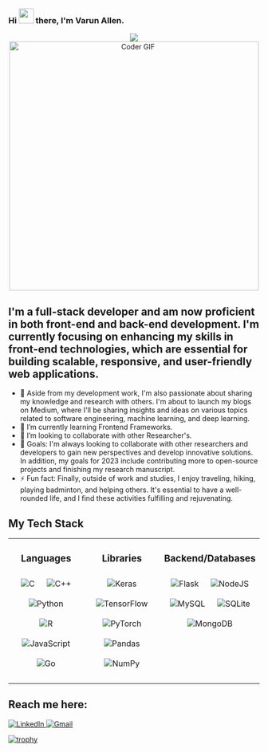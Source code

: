 ### Hi <img src="https://emojis.slackmojis.com/emojis/images/1588315024/8823/hyperkitty.gif?1588315024" width="30" />  there, I'm Varun Allen.
<p align="center">
  <img src="https://readme-typing-svg.herokuapp.com/?lines=Welcome+to+my+GitHub+Profile!&center=true&width=360&height=50">
  <img src="https://media.giphy.com/media/SWoSkN6DxTszqIKEqv/giphy.gif" alt="Coder GIF" width="500">
</p>

## I'm a full-stack developer and am now proficient in both front-end and back-end development. I'm currently focusing on enhancing my skills in front-end technologies, which are essential for building scalable, responsive, and user-friendly web applications.
- 🔭 Aside from my development work, I'm also passionate about sharing my knowledge and research with others. I'm about to launch my blogs on Medium, where I'll be sharing insights and ideas on various topics related to software engineering, machine learning, and deep learning.
- 🌱 I’m currently learning Frontend Frameworks.
- 👯 I’m looking to collaborate with other Researcher's.
- 🥅 Goals: I'm always looking to collaborate with other researchers and developers to gain new perspectives and develop innovative solutions. In addition, my goals for 2023 include contributing more to open-source projects and finishing my research manuscript.
- ⚡ Fun fact:  Finally, outside of work and studies, I enjoy traveling, hiking, playing badminton, and helping others. It's essential to have a well-rounded life, and I find these activities fulfilling and rejuvenating.






## My Tech Stack



<table>
<tr>
<td valign="top" width="33%">
<div align="center">
<h3>Languages</h2>
<img style="margin: 10px" alt="C"
    src="https://img.shields.io/badge/c%20-%2300599C.svg?&style=for-the-badge&logo=c&logoColor=white" />
<img style="margin: 10px" alt="C++"
    src="https://img.shields.io/badge/c++%20-%2300599C.svg?&style=for-the-badge&logo=c%2B%2B&ogoColor=white" />
<img style="margin: 10px" alt="Python"
    src="https://img.shields.io/badge/python%20-%2314354C.svg?&style=for-the-badge&logo=python&logoColor=white" />
<img style="margin: 10px" alt="R"
    src="https://img.shields.io/badge/r-%23276DC3.svg?&style=for-the-badge&logo=r&logoColor=white" />
<img style="margin: 10px" alt="JavaScript"
    src="https://img.shields.io/badge/javascript%20-%23323330.svg?&style=for-the-badge&logo=javascript&logoColor=%23F7DF1E" />
<img style="margin: 10px" alt="Go"
    src="https://img.shields.io/badge/go-%2300ADD8.svg?&style=for-the-badge&logo=go&logoColor=white" />
</div>
</td>
<td valign="top" width="33%">
<div align="center">
<h3>Libraries</h2>

<img style="margin: 10px" alt="Keras"
    src="https://img.shields.io/badge/Keras%20-%23D00000.svg?&style=for-the-badge&logo=Keras&logoColor=white" />
<img style="margin: 10px" alt="TensorFlow"
    src="https://img.shields.io/badge/TensorFlow%20-%23FF6F00.svg?&style=for-the-badge&logo=TensorFlow&logoColor=white" />
<img style="margin: 10px" alt="PyTorch"
    src="https://img.shields.io/badge/PyTorch%20-%23EE4C2C.svg?&style=for-the-badge&logo=PyTorch&logoColor=white" />
<img style="margin: 10px" alt="Pandas"
    src="https://img.shields.io/badge/pandas%20-%23150458.svg?&style=for-the-badge&logo=pandas&logoColor=white" />
<img style="margin: 10px" alt="NumPy"
    src="https://img.shields.io/badge/numpy%20-%23013243.svg?&style=for-the-badge&logo=numpy&logoColor=white" />

</div>
</td>
<td valign="top" width="33%">
<div align="center">
<h3>Backend/Databases</h2>
<img style="margin: 10px" alt="Flask"
    src="https://img.shields.io/badge/flask%20-%23000.svg?&style=for-the-badge&logo=flask&logoColor=white" />
<img style="margin: 10px" alt="NodeJS"
    src="https://img.shields.io/badge/node.js%20-%2343853D.svg?&style=for-the-badge&logo=node.js&logoColor=white" />
<img style="margin: 10px" alt="MySQL"
    src="https://img.shields.io/badge/mysql-%2300f.svg?&style=for-the-badge&logo=mysql&logoColor=white" />
<img style="margin: 10px" alt="SQLite"
    src="https://img.shields.io/badge/sqlite-%2307405e.svg?&style=for-the-badge&logo=sqlite&logoColor=white" />
<img style="margin: 10px" alt="MongoDB"
    src="https://img.shields.io/badge/MongoDB-%234ea94b.svg?&style=for-the-badge&logo=mongodb&logoColor=white" />
</div>
</td>
</tr>
</table>

## Reach me here:

<a href="https://www.linkedin.com/in/varun-allen-singh-b06030128/">
<img alt="LinkedIn"
src="https://img.shields.io/badge/linkedin%20-%230077B5.svg?&style=for-the-badge&logo=linkedin&logoColor=white" />
</a>
<a href="mailto:varun2735126@gmail.com">
<img alt="Gmail"
src="https://img.shields.io/badge/Gmail-D14836?style=for-the-badge&logo=gmail&logoColor=white" />
</a>



[![trophy](https://github-profile-trophy.vercel.app/?username=ryo-ma)](https://github.com/ryo-ma/github-profile-trophy)

